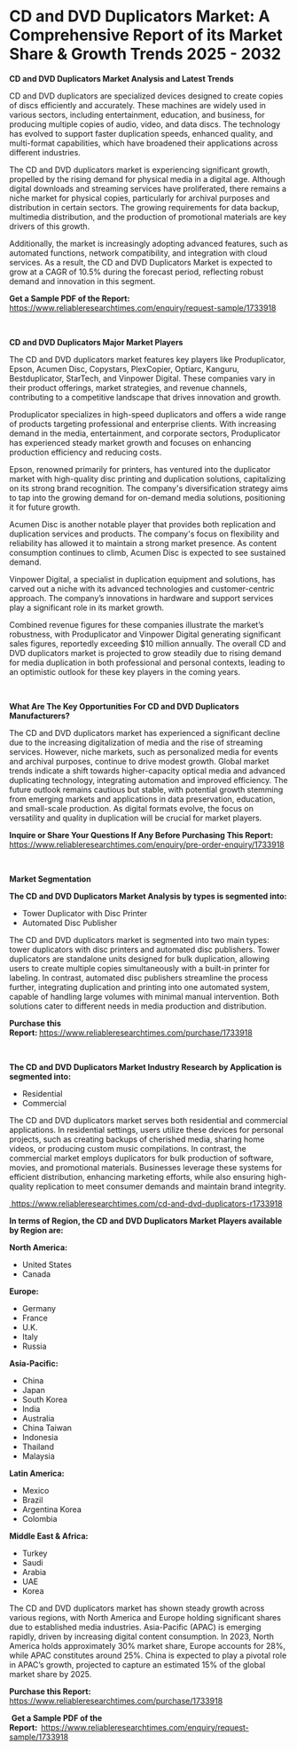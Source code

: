 <p><h1>CD and DVD Duplicators Market: A Comprehensive Report of its Market Share & Growth Trends 2025 - 2032</h1></p><p><strong>CD and DVD Duplicators Market Analysis and Latest Trends</strong></p>
<p><p>CD and DVD duplicators are specialized devices designed to create copies of discs efficiently and accurately. These machines are widely used in various sectors, including entertainment, education, and business, for producing multiple copies of audio, video, and data discs. The technology has evolved to support faster duplication speeds, enhanced quality, and multi-format capabilities, which have broadened their applications across different industries.</p><p>The CD and DVD duplicators market is experiencing significant growth, propelled by the rising demand for physical media in a digital age. Although digital downloads and streaming services have proliferated, there remains a niche market for physical copies, particularly for archival purposes and distribution in certain sectors. The growing requirements for data backup, multimedia distribution, and the production of promotional materials are key drivers of this growth.</p><p>Additionally, the market is increasingly adopting advanced features, such as automated functions, network compatibility, and integration with cloud services. As a result, the CD and DVD Duplicators Market is expected to grow at a CAGR of 10.5% during the forecast period, reflecting robust demand and innovation in this segment.</p></p>
<p><strong>Get a Sample PDF of the Report:&nbsp;</strong> <a href="https://www.reliableresearchtimes.com/enquiry/request-sample/1733918?utm_campaign=3439&utm_medium=2&utm_source=Github&utm_content=ia&utm_term=16042025&utm_id=cd-and-dvd-duplicators">https://www.reliableresearchtimes.com/enquiry/request-sample/1733918</a></p>
<p>&nbsp;</p>
<p><strong>CD and DVD Duplicators Major Market Players</strong></p>
<p><p>The CD and DVD duplicators market features key players like Produplicator, Epson, Acumen Disc, Copystars, PlexCopier, Optiarc, Kanguru, Bestduplicator, StarTech, and Vinpower Digital. These companies vary in their product offerings, market strategies, and revenue channels, contributing to a competitive landscape that drives innovation and growth.</p><p>Produplicator specializes in high-speed duplicators and offers a wide range of products targeting professional and enterprise clients. With increasing demand in the media, entertainment, and corporate sectors, Produplicator has experienced steady market growth and focuses on enhancing production efficiency and reducing costs.</p><p>Epson, renowned primarily for printers, has ventured into the duplicator market with high-quality disc printing and duplication solutions, capitalizing on its strong brand recognition. The company's diversification strategy aims to tap into the growing demand for on-demand media solutions, positioning it for future growth.</p><p>Acumen Disc is another notable player that provides both replication and duplication services and products. The company's focus on flexibility and reliability has allowed it to maintain a strong market presence. As content consumption continues to climb, Acumen Disc is expected to see sustained demand.</p><p>Vinpower Digital, a specialist in duplication equipment and solutions, has carved out a niche with its advanced technologies and customer-centric approach. The company’s innovations in hardware and support services play a significant role in its market growth.</p><p>Combined revenue figures for these companies illustrate the market’s robustness, with Produplicator and Vinpower Digital generating significant sales figures, reportedly exceeding $10 million annually. The overall CD and DVD duplicators market is projected to grow steadily due to rising demand for media duplication in both professional and personal contexts, leading to an optimistic outlook for these key players in the coming years.</p></p>
<p>&nbsp;</p>
<p><strong>What Are The Key Opportunities For CD and DVD Duplicators Manufacturers?</strong></p>
<p><p>The CD and DVD duplicators market has experienced a significant decline due to the increasing digitalization of media and the rise of streaming services. However, niche markets, such as personalized media for events and archival purposes, continue to drive modest growth. Global market trends indicate a shift towards higher-capacity optical media and advanced duplicating technology, integrating automation and improved efficiency. The future outlook remains cautious but stable, with potential growth stemming from emerging markets and applications in data preservation, education, and small-scale production. As digital formats evolve, the focus on versatility and quality in duplication will be crucial for market players.</p></p>
<p><strong>Inquire or Share Your Questions If Any Before Purchasing This Report:</strong> <a href="https://www.reliableresearchtimes.com/enquiry/pre-order-enquiry/1733918?utm_campaign=3439&utm_medium=2&utm_source=Github&utm_content=ia&utm_term=16042025&utm_id=cd-and-dvd-duplicators">https://www.reliableresearchtimes.com/enquiry/pre-order-enquiry/1733918</a></p>
<p>&nbsp;</p>
<p><strong>Market Segmentation</strong></p>
<p><strong>The CD and DVD Duplicators Market Analysis by types is segmented into:</strong></p>
<p><ul><li>Tower Duplicator with Disc Printer</li><li>Automated Disc Publisher</li></ul></p>
<p><p>The CD and DVD duplicators market is segmented into two main types: tower duplicators with disc printers and automated disc publishers. Tower duplicators are standalone units designed for bulk duplication, allowing users to create multiple copies simultaneously with a built-in printer for labeling. In contrast, automated disc publishers streamline the process further, integrating duplication and printing into one automated system, capable of handling large volumes with minimal manual intervention. Both solutions cater to different needs in media production and distribution.</p></p>
<p><strong>Purchase this Report:&nbsp;</strong><a href="https://www.reliableresearchtimes.com/purchase/1733918?utm_campaign=3439&utm_medium=2&utm_source=Github&utm_content=ia&utm_term=16042025&utm_id=cd-and-dvd-duplicators">https://www.reliableresearchtimes.com/purchase/1733918</a></p>
<p>&nbsp;</p>
<p><strong>The CD and DVD Duplicators Market Industry Research by Application is segmented into:</strong></p>
<p><ul><li>Residential</li><li>Commercial</li></ul></p>
<p><p>The CD and DVD duplicators market serves both residential and commercial applications. In residential settings, users utilize these devices for personal projects, such as creating backups of cherished media, sharing home videos, or producing custom music compilations. In contrast, the commercial market employs duplicators for bulk production of software, movies, and promotional materials. Businesses leverage these systems for efficient distribution, enhancing marketing efforts, while also ensuring high-quality replication to meet consumer demands and maintain brand integrity.</p></p>
<p><a href="https://www.reliableresearchtimes.com/cd-and-dvd-duplicators-r1733918?utm_campaign=3439&utm_medium=2&utm_source=Github&utm_content=ia&utm_term=16042025&utm_id=cd-and-dvd-duplicators">&nbsp;https://www.reliableresearchtimes.com/cd-and-dvd-duplicators-r1733918</a></p>
<p><strong>In terms of Region, the CD and DVD Duplicators Market Players available by Region are:</strong></p>
<p>
    <p> <strong> North America: </strong>
        <ul>
            <li>United States</li>
            <li>Canada</li>
        </ul>
        </p> 
    <p> <strong> Europe: </strong>
        <ul>
            <li>Germany</li>
            <li>France</li>
            <li>U.K.</li>
            <li>Italy</li>
            <li>Russia</li>
        </ul>
        </p> 
    <p> <strong> Asia-Pacific: </strong>
        <ul>
            <li>China</li>
            <li>Japan</li>
            <li>South Korea</li>
            <li>India</li>
            <li>Australia</li>
            <li>China Taiwan</li>
            <li>Indonesia</li>
            <li>Thailand</li>
            <li>Malaysia</li>
        </ul>
        </p> 
    <p> <strong> Latin America: </strong>
        <ul>
            <li>Mexico</li>
            <li>Brazil</li>
            <li>Argentina Korea</li>
            <li>Colombia</li>
        </ul>
        </p> 
    <p> <strong> Middle East & Africa: </strong>
        <ul>
            <li>Turkey</li>
            <li>Saudi</li>
            <li>Arabia</li>
            <li>UAE</li>
            <li>Korea</li>
        </ul>
    </p>
    </p>
<p><p>The CD and DVD duplicators market has shown steady growth across various regions, with North America and Europe holding significant shares due to established media industries. Asia-Pacific (APAC) is emerging rapidly, driven by increasing digital content consumption. In 2023, North America holds approximately 30% market share, Europe accounts for 28%, while APAC constitutes around 25%. China is expected to play a pivotal role in APAC’s growth, projected to capture an estimated 15% of the global market share by 2025.</p></p>
<p><strong>Purchase this Report: </strong><a href="https://www.reliableresearchtimes.com/purchase/1733918?utm_campaign=3439&utm_medium=2&utm_source=Github&utm_content=ia&utm_term=16042025&utm_id=cd-and-dvd-duplicators">https://www.reliableresearchtimes.com/purchase/1733918</a></p>
<p>&nbsp;<strong>Get a Sample PDF of the Report:&nbsp;&nbsp;</strong><a href="https://www.reliableresearchtimes.com/enquiry/request-sample/1733918?utm_campaign=3439&utm_medium=2&utm_source=Github&utm_content=ia&utm_term=16042025&utm_id=cd-and-dvd-duplicators">https://www.reliableresearchtimes.com/enquiry/request-sample/1733918</a></p>
<p><strong></strong></p>
<p><p></p><p></p><p></p></p>